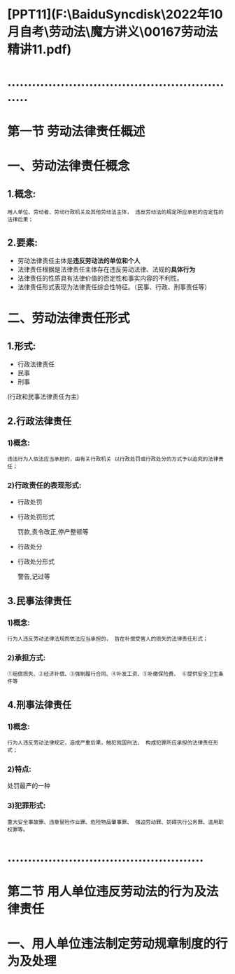 # [PPT11](F:\BaiduSyncdisk\2022年10月自考\劳动法\魔方讲义\00167劳动法 精讲11.pdf)

# ..........................................................

# 第一节  劳动法律责任概述

# 一、劳动法律责任概念

## 1.概念:

~~~
用人单位、劳动者、劳动行政机关及其他劳动法主体， 违反劳动法的规定所应承担的否定性的法律后果；
~~~

## 2.要素:

- 劳动法律责任主体是**违反劳动法的单位和个人**
- 法律责任根据是法律责任主体存在违反劳动法律、法规的**具体行为**
- 法律责任的性质具有法律价值的否定性和事实内容的不利性。
- 法律责任形式表现为法律责任综合性特征。（民事、行政、刑事责任等）

# 二、劳动法律责任形式

## 1.形式:

- 行政法律责任
- 民事
- 刑事

(行政和民事法律责任为主)

## 2.行政法律责任

### 1)概念:

~~~
违法行为人依法应当承担的，由有关行政机关 以行政处罚或行政处分的方式予以追究的法律责任；
~~~

### 2)行政责任的表现形式:

- 行政处罚

- 行政处罚形式

  罚款,责令改正,停产整顿等

- 行政处分

- 行政处分形式

  警告,记过等

## 3.民事法律责任

### 1)概念:

~~~
行为人违反劳动法律法规而依法应当承担的， 旨在补偿受害人的损失的法律责任形式；
~~~

### 2)承担方式:

~~~
①赔偿损失、②经济补偿、③强制履行合同、④补发工资、⑤补缴保险费、 ⑥提供安全卫生条件等
~~~

## 4.刑事法律责任

### 1)概念:

~~~
行为人违反劳动法律规定，造成严重后果，触犯我国刑法， 构成犯罪所应承担的法律责任形式；
~~~

### 2)特点:

处罚最严的一种

### 3)犯罪形式:

~~~
重大安全事故罪、违章冒险作业罪、危险物品肇事罪、 强迫劳动罪、妨碍执行公务罪、滥用职权罪等。
~~~

# ................................................

# 第二节  用人单位违反劳动法的行为及法律责任

# 一、用人单位违法制定劳动规章制度的行为及处理